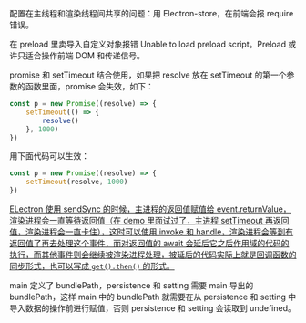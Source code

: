 配置在主线程和渲染线程间共享的问题：用 Electron-store，在前端会报 require 错误。

在 preload 里卖导入自定义对象报错 Unable to load preload script。Preload 或许只适合操作前端 DOM 和传递信号。

promise 和 setTimeout 结合使用，如果把 resolve 放在 setTimeout 的第一个参数的函数里面，promise 会失效，如下：

```javascript
const p = new Promise((resolve) => {
    setTimeout(() => {
        resolve()
    }, 1000)
})
```

用下面代码可以生效：

```javascript
const p = new Promise((resolve) => {
    setTimeout(resolve, 1000)
})
```

<u>ELectron 使用 sendSync 的时候，主进程的返回值赋值给 event.returnValue，渲染进程会一直等待返回值（在 demo 里面试过了，主进程 setTimeout 再返回值，渲染进程会一直卡住），这时可以使用 invoke 和 handle，渲染进程会等到有返回值了再去处理这个事件，而对返回值的 await 会延后它之后作用域的代码的执行，而其他事件则会继续被渲染进程处理，被延后的代码实际上就是回调函数的同步形式，也可以写成 `get().then()` 的形式。</u>

main 定义了 bundlePath，persistence 和 setting 需要 main 导出的 bundlePath，这样 main 中的 bundlePath 就需要在从 persistence 和 setting 中导入数据的操作前进行赋值，否则 persistence 和 setting 会读取到 undefined。